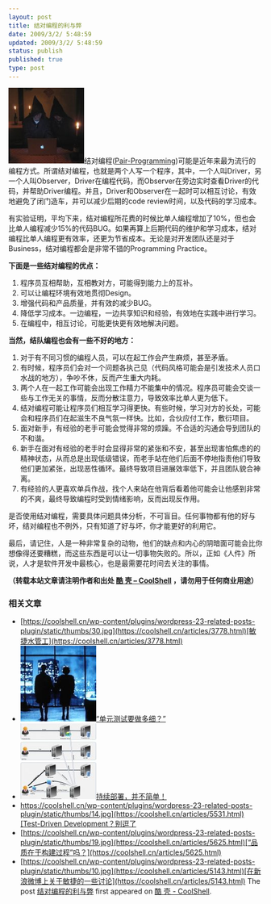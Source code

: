 ```yaml
---
layout: post
title: 结对编程的利与弊
date: 2009/3/2/ 5:48:59
updated: 2009/3/2/ 5:48:59
status: publish
published: true
type: post
---
```


[![cccpairprogramming](../wp-content/uploads/2009/03/cccpairprogramming-150x150.jpg "cccpairprogramming")](https://coolshell.cn/wp-content/uploads/2009/03/cccpairprogramming.jpg)结对编程([Pair-Programming](http://en.wikipedia.org/wiki/Pair_programming))可能是近年来最为流行的编程方式。所谓结对编程，也就是两个人写一个程序，其中，一个人叫Driver，另一个人叫Observer，Driver在编程代码，而Observer在旁边实时查看Driver的代码，并帮助Driver编程。并且，Driver和Observer在一起时可以相互讨论，有效地避免了闭门造车，并可以减少后期的code review时间，以及代码的学习成本。



有实验证明，平均下来，结对编程所花费的时候比单人编程增加了10%，但也会比单人编程减少15%的代码BUG。如果再算上后期代码的维护和学习成本，结对编程比单人编程更有效率，还更为节省成本。无论是对开发团队还是对于Business，结对编程都会是非常不错的Programming Practice。


**下面是一些结对编程的优点：**


1. 程序员互相帮助，互相教对方，可能得到能力上的互补。
2. 可以让编程环境有效地贯彻Design。
3. 增强代码和产品质量，并有效的减少BUG。
4. 降低学习成本。一边编程，一边共享知识和经验，有效地在实践中进行学习。
5. 在编程中，相互讨论，可能更快更有效地解决问题。


 **当然，结队编程也会有一些不好的地方：**


1. 对于有不同习惯的编程人员，可以在起工作会产生麻烦，甚至矛盾。
2. 有时候，程序员们会对一个问题各执己见（代码风格可能会是引发技术人员口水战的地方），争吵不休，反而产生重大内耗。
3. 两个人在一起工作可能会出现工作精力不能集中的情况。程序员可能会交谈一些与工作无关的事情，反而分散注意力，导致效率比单人更为低下。
4. 结对编程可能让程序员们相互学习得更快。有些时候，学习对方的长处，可能会和程序员们在起滋生不良气氛一样快。比如，合伙应付工作，敷衍项目。
5. 面对新手，有经验的老手可能会觉得非常的烦躁。不合适的沟通会导到团队的不和谐。
6. 新手在面对有经验的老手时会显得非常的紧张和不安，甚至出现害怕焦虑的的精神状态，从而总是出现低级错误，而老手站在他们后面不停地指责他们导致他们更加紧张，出现恶性循环。最终导致项目进展效率低下，并且团队貌合神离。
7. 有经验的人更喜欢单兵作战，找个人来站在他背后看着他可能会让他感到非常的不爽，最终导致编程时受到情绪影响，反而出现反作用。


是否使用结对编程，需要具体问题具体分析，不可盲目。任何事物都有他的好与坏，结对编程也不例外，只有知道了好与坏，你才能更好的利用它。


最后，请记住，人是一种非常复杂的动物，他们的缺点和内心的阴暗面可能会比你想像得还要糟糕，而这些东西是可以让一切事物失败的。所以，正如《人件》所说，人才是软件开发中最核心，也是最需要花时间去关注的事情。



**（转载本站文章请注明作者和出处 [酷 壳 – CoolShell](https://coolshell.cn/) ，请勿用于任何商业用途）**



### 相关文章

* [https://coolshell.cn/wp-content/plugins/wordpress-23-related-posts-plugin/static/thumbs/30.jpg](https://coolshell.cn/articles/3778.html)[敏捷水管工](https://coolshell.cn/articles/3778.html)
* [![“单元测试要做多细？”](../wp-content/uploads/2012/09/fight-150x150.jpg)](https://coolshell.cn/articles/8209.html)[“单元测试要做多细？”](https://coolshell.cn/articles/8209.html)
* [![持续部署，并不简单！](../wp-content/uploads/2012/06/hudsonCI2-150x150.jpg)](https://coolshell.cn/articles/7657.html)[持续部署，并不简单！](https://coolshell.cn/articles/7657.html)
* [https://coolshell.cn/wp-content/plugins/wordpress-23-related-posts-plugin/static/thumbs/14.jpg](https://coolshell.cn/articles/5531.html)[Test-Driven Development？别逗了](https://coolshell.cn/articles/5531.html)
* [https://coolshell.cn/wp-content/plugins/wordpress-23-related-posts-plugin/static/thumbs/19.jpg](https://coolshell.cn/articles/5625.html)[“品质在于构建过程”吗？](https://coolshell.cn/articles/5625.html)
* [https://coolshell.cn/wp-content/plugins/wordpress-23-related-posts-plugin/static/thumbs/10.jpg](https://coolshell.cn/articles/5143.html)[在新浪微博上关于敏捷的一些讨论](https://coolshell.cn/articles/5143.html)
The post [结对编程的利与弊](https://coolshell.cn/articles/16.html) first appeared on [酷 壳 - CoolShell](https://coolshell.cn).